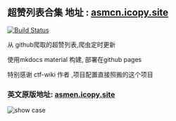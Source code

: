 
## 超赞列表合集 地址 : [asmcn.icopy.site](https://asmcn.icopy.site)

[![Build Status](https://travis-ci.org/icopy-site/awesome-cn.svg?branch=master)](https://travis-ci.org/icopy-site/awesome-cn)

从 github爬取的超赞列表,爬虫定时更新

使用mkdocs material 构建, 部署在github pages

特别感谢 ctf-wiki 作者 ,项目配置直接照搬的这个项目

### 英文原版地址: [asmen.icopy.site](https://asmen.icopy.site) 

![show case](showcase.jpg)
